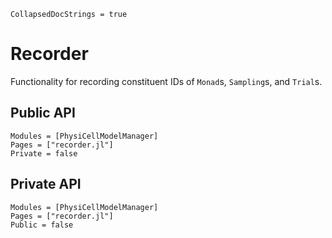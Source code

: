 ```@meta
CollapsedDocStrings = true
```

# Recorder

Functionality for recording constituent IDs of `Monad`s, `Sampling`s, and `Trial`s.

## Public API
```@autodocs
Modules = [PhysiCellModelManager]
Pages = ["recorder.jl"]
Private = false
```

## Private API
```@autodocs
Modules = [PhysiCellModelManager]
Pages = ["recorder.jl"]
Public = false
```